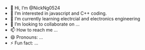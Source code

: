 - 👋 Hi, I’m @NickNg0524
- 👀 I’m interested in javascript and C++ coding.
- 🌱 I’m currently learning electrcial and electronics engineering
- 💞️ I’m looking to collaborate on ...
- 📫 How to reach me ...
- 😄 Pronouns: ...
- ⚡ Fun fact: ...

<!---
NickNg0524/NickNg0524 is a ✨ special ✨ repository because its `README.md` (this file) appears on your GitHub profile.
You can click the Preview link to take a look at your changes.
--->
